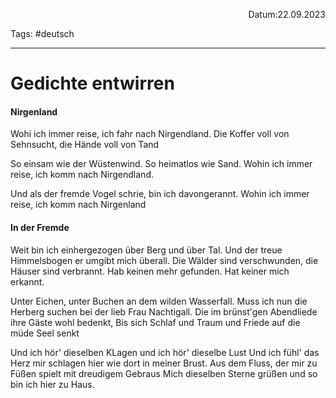 <p align="right">Datum:22.09.2023</p>

Tags: #deutsch 

---

# Gedichte entwirren
#### Nirgenland
Wohi ich immer reise, ich fahr nach Nirgendland.
Die Koffer voll von Sehnsucht, die Hände voll von Tand

So einsam wie der Wüstenwind. So heimatlos wie Sand.
Wohin ich immer reise, ich komm nach Nirgendland.

Und als der fremde Vogel schrie, bin ich davongerannt.
Wohin ich immer reise, ich komm nach Nirgenland

####  In der Fremde

Weit bin ich einhergezogen über Berg und über Tal.
Und der treue Himmelsbogen er umgibt mich überall.
Die Wälder sind verschwunden, die Häuser sind verbrannt.
Hab keinen mehr gefunden. Hat keiner mich erkannt.

Unter Eichen, unter Buchen an dem wilden Wasserfall.
Muss ich nun die Herberg suchen bei der lieb Frau Nachtigall.
Die im brünst'gen Abendliede ihre Gäste wohl bedenkt,
Bis sich Schlaf und Traum und Friede auf die müde Seel senkt

Und ich hör' dieselben KLagen und ich hör' dieselbe Lust
Und ich fühl' das Herz mir schlagen hier wie dort in meiner Brust.
Aus dem Fluss, der mir zu Füßen spielt mit dreudigem Gebraus
Mich dieselben Sterne grüßen und so bin ich hier zu Haus.